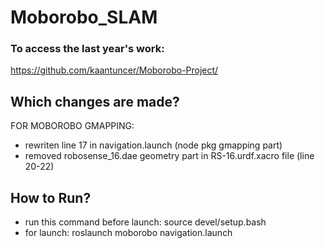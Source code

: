 # Moborobo_SLAM

### To access the last year's work: 
https://github.com/kaantuncer/Moborobo-Project/


## Which changes are made?

FOR MOBOROBO GMAPPING:

* rewriten line 17 in navigation.launch (node pkg gmapping part)
* removed robosense_16.dae geometry part in RS-16.urdf.xacro file (line 20-22)

## How to Run?
* run this command before launch: source devel/setup.bash
* for launch: roslaunch moborobo navigation.launch
